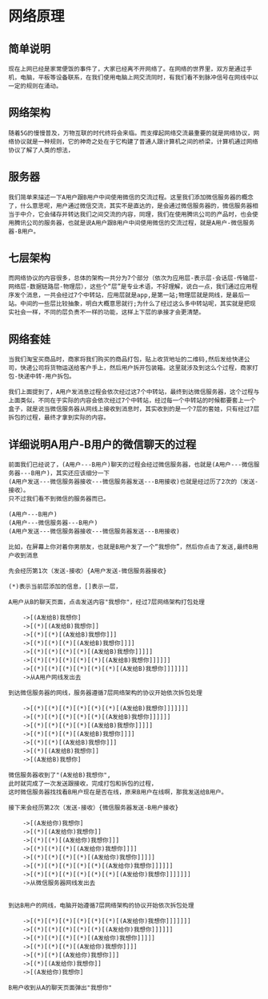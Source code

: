 # 网络原理

## 简单说明
	
	现在上网已经是家常便饭的事件了，大家已经离不开网络了。在网络的世界里，双方是通过手机，电脑，平板等设备联系，在我们使用电脑上网交流同时，有我们看不到脉冲信号在网线中以一定的规则在涌动。

## 网络架构
	
	随着5G的慢慢普及，万物互联的时代终将会来临。而支撑起网络交流最重要的就是网络协议，网络协议就是一种规则，它的神奇之处在于它构建了普通人跟计算机之间的桥梁，计算机通过网络协议了解了人类的想法，

## 服务器

	我们简单来描述一下A用户跟B用户中间使用微信的交流过程。这里我们添加微信服务器的概念了，什么意思呢，用户通过微信交流，其实不是直达的，是会通过微信服务器的，微信服务器相当于中介，它会储存并转达我们之间交流的内容，同理，我们在使用腾讯公司的产品时，也会使用腾讯公司的服务器，也就是说A用户跟B用户中间使用微信的交流过程，就是A用户-微信服务器-B用户。

## 七层架构

	而网络协议的内容很多，总体的架构一共分为7个部分（依次为应用层-表示层-会话层-传输层-网络层-数据链路层-物理层），这些个“层”是专业术语，不好理解，说白一点，我们通过应用程序发个消息，一共会经过7个中转站，应用层就是app,是第一站;物理层就是网线，是最后一站。中间的一些层比较抽象，明白大概意思就行;为什么了经过这么多中转站呢，其实就是把现实社会一样，不同的层负责不一样的功能，这样上下层的承接才会更清楚。

## 网络套娃

	当我们淘宝买商品时，商家将我们购买的商品打包，贴上收货地址的二维码,然后发给快递公司，快递公司将货物运送给客户手上，然后用户拆开包装箱。这里就涉及到这么个过程，商家打包-快递中转-用户拆包。
	
	我们上面提到了，A用户发消息过程会依次经过这7个中转站，最终到达微信服务器，这个过程与上面类似，不同在于实际的内容会依次经过7个中转站，经过每一个中转站的时候都要套上一个盒子，就是说当微信服务器从网线上接收到消息时，其实收到的是一个7层的套娃，只有经过7层拆包的过程，最终才拿到实际的内容。

## 详细说明A用户-B用户的微信聊天的过程
	
	前面我们已经说了，(A用户---B用户)聊天的过程会经过微信服务器，也就是(A用户---微信服务器---B用户)，其实还应该细分一下
	(A用户发送---微信服务器接收---微信服务器发送---B用接收)也就是经过历了2次的（发送-接收）。
	只不过我们看不到微信的服务器而已。
	
	(A用户---B用户)
	(A用户---微信服务器---B用户)
	(A用户发送---微信服务器接收---微信服务器发送---B用接收)

	比如，在屏幕上你对着你男朋友，也就是B用户发了一个“我想你”，然后你点击了发送,最终B用户收到消息
	
	先会经历第1次（发送-接收）{A用户发送-微信服务器接收}
	
	(*)表示当前层添加的信息，[]表示一层，
	
	A用户从B的聊天页面，点击发送内容"我想你"，经过7层网络架构打包处理
		
		->[(A发给B)我想你]
		->[(*)[(A发给B)我想你]]
		->[(*)[(*)[(A发给B)我想你]]]
		->[(*)[(*)[(*)[(A发给B)我想你]]]]
		->[(*)[(*)[(*)[(*)[(A发给B)我想你]]]]]
		->[(*)[(*)[(*)[(*)[(*)[(A发给B)我想你]]]]]]
		->[(*)[(*)[(*)[(*)[(*)[(*)[(A发给B)我想你]]]]]]]
		->从A用户网线发出去

	到达微信服务器的网线，服务器遵循7层网络架构的协议开始依次拆包处理
		
		->[(*)[(*)[(*)[(*)[(*)[(*)[(A发给B)我想你]]]]]]]
		->[(*)[(*)[(*)[(*)[(*)[(A发给B)我想你]]]]]]
		->[(*)[(*)[(*)[(*)[(A发给B)我想你]]]]]
		->[(*)[(*)[(*)[(A发给B)我想你]]]]
		->[(*)[(*)[(A发给B)我想你]]]
		->[(*)[(A发给B)我想你]]
		->[(A发给B)我想你]
	
	微信服务器收到了"(A发给B)我想你",
	此时就完成了一次发送跟接收，完成打包和拆包的过程，
	这时微信服务器找找看B用户现在是否在线，原来B用户在线啊，那我发送给B用户。

	接下来会经历第2次（发送-接收）{微信服务器发送-B用户接收}

		->[(A发给你)我想你]
		->[(*)[(A发给你)我想你]]
		->[(*)[(*)[(A发给你)我想你]]]
		->[(*)[(*)[(*)[(A发给你)我想你]]]]
		->[(*)[(*)[(*)[(*)[(A发给你)我想你]]]]]
		->[(*)[(*)[(*)[(*)[(*)[(A发给你)我想你]]]]]]
		->[(*)[(*)[(*)[(*)[(*)[(*)[(A发给你)我想你]]]]]]]
		->从微信服务器网线发出去
	

	到达B用户的网线，电脑开始遵循7层网络架构的协议开始依次拆包处理
		
		->[(*)[(*)[(*)[(*)[(*)[(*)[(A发给你)我想你]]]]]]]
		->[(*)[(*)[(*)[(*)[(*)[(A发给你)我想你]]]]]]
		->[(*)[(*)[(*)[(*)[(A发给你)我想你]]]]]
		->[(*)[(*)[(*)[(A发给你)我想你]]]]
		->[(*)[(*)[(A发给你)我想你]]]
		->[(*)[(A发给你)我想你]]
		->[(A发给你)我想你]

	B用户收到从A的聊天页面弹出"我想你"




 



